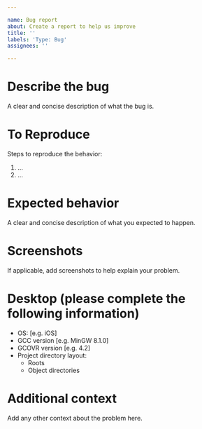 ```yaml
---

name: Bug report
about: Create a report to help us improve
title: ''
labels: 'Type: Bug'
assignees: ''

---
```


# Describe the bug

A clear and concise description of what the bug is.

# To Reproduce

Steps to reproduce the behavior:

1. ...
2. ...

# Expected behavior

A clear and concise description of what you expected to happen.

# Screenshots

If applicable, add screenshots to help explain your problem.

# Desktop (please complete the following information)

- OS: [e.g. iOS]
- GCC version [e.g. MinGW 8.1.0]
- GCOVR version [e.g. 4.2]
- Project directory layout:
  - Roots
  - Object directories

# Additional context

Add any other context about the problem here.
